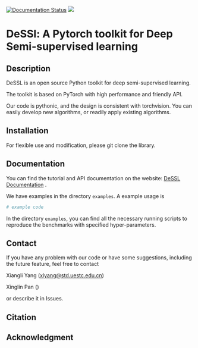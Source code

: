 [![Documentation Status](https://readthedocs.org/projects/ssl-toolkit/badge/?version=latest)](https://ssl-toolkit.readthedocs.io/en/latest/?badge=latest) ![](https://img.shields.io/badge/license-MIT-blue)

# DeSSl: A Pytorch toolkit for Deep Semi-supervised learning

## Description

DeSSL is an open source Python toolkit for deep semi-supervised learning.

The toolkit is based on PyTorch with high performance and friendly API.

Our code is pythonic, and the design is consistent with torchvision. You can easily develop new algorithms, or readily apply existing algorithms.

## Installation 

For flexible use and modification, please git clone the library.

## Documentation

You can find the tutorial and API documentation on the website: [DeSSL Documentation](https://ssl-toolkit.readthedocs.io/en/latest/) .

We have examples in the directory `examples`.  A example usage is 

```python
# example code
```

In the directory `examples`, you can find all the necessary running scripts to reproduce the benchmarks with specified hyper-parameters.

## Contact

If you have any problem with our code or have some suggestions, including the future feature, feel free to contact 

Xiangli Yang (xlyang@std.uestc.edu.cn)

Xinglin Pan ()

or describe it in Issues.

## Citation



## Acknowledgment






